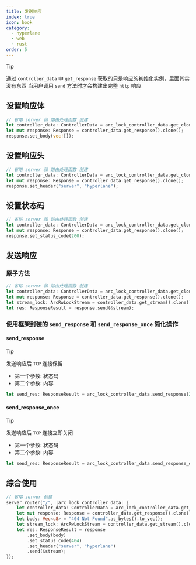 ```yaml
---
title: 发送响应
index: true
icon: book
category:
  - hyperlane
  - web
  - rust
order: 5
---
```


> [!tip]
> 通过 `controller_data` 中 `get_response` 获取的只是响应的初始化实例，里面其实没有东西
> 当用户调用 `send` 方法时才会构建出完整 `http` 响应

## 设置响应体

```rust
// 省略 server 和 路由处理函数 创建
let controller_data: ControllerData = arc_lock_controller_data.get_clone().await;;
let mut response: Response = controller_data.get_response().clone();
response.set_body(vec![]);
```

## 设置响应头

```rust
// 省略 server 和 路由处理函数 创建
let controller_data: ControllerData = arc_lock_controller_data.get_clone().await;;
let mut response: Response = controller_data.get_response().clone();
response.set_header("server", "hyperlane");
```

## 设置状态码

```rust
// 省略 server 和 路由处理函数 创建
let controller_data: ControllerData = arc_lock_controller_data.get_clone().await;;
let mut response: Response = controller_data.get_response().clone();
response.set_status_code(200);
```

## 发送响应

### 原子方法

```rust
// 省略 server 和 路由处理函数 创建
let controller_data: ControllerData = arc_lock_controller_data.get_clone().await;;
let mut response: Response = controller_data.get_response().clone();
let stream_lock: ArcRwLockStream = controller_data.get_stream().clone().unwrap();
let res: ResponseResult = response.send(&stream);
```

### 使用框架封装的 `send_response` 和 `send_response_once` 简化操作

#### send_response

> [!tip]
> 发送响应后 `TCP` 连接保留
>
> - 第一个参数: 状态码
> - 第二个参数: 内容

```rust
let send_res: ResponseResult = arc_lock_controller_data.send_response(200, "hello hyperlane");
```

#### send_response_once

> [!tip]
> 发送响应后 `TCP` 连接立即关闭
>
> - 第一个参数: 状态码
> - 第二个参数: 内容

```rust
let send_res: ResponseResult = arc_lock_controller_data.send_response_once(200, "hello hyperlane");
```

## 综合使用

```rust
// 省略 server 创建
server.router("/", |arc_lock_controller_data| {
    let controller_data: ControllerData = arc_lock_controller_data.get_clone().await;
    let mut response: Response = controller_data.get_response().clone();
    let body: Vec<u8> = "404 Not Found".as_bytes().to_vec();
    let stream_lock: ArcRwLockStream = controller_data.get_stream().clone().unwrap();
    let res: ResponseResult = response
        .set_body(body)
        .set_status_code(404)
        .set_header("server", "hyperlane")
        .send(&stream);
});
```

<Bottom />
